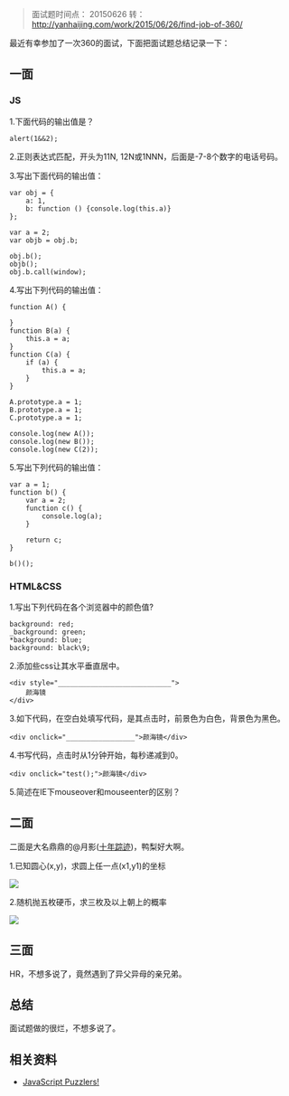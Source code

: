 >面试题时间点： 20150626
>转：http://yanhaijing.com/work/2015/06/26/find-job-of-360/

最近有幸参加了一次360的面试，下面把面试题总结记录一下：


## 一面

### JS
1.下面代码的输出值是？

    alert(1&&2);

2.正则表达式匹配，开头为11N, 12N或1NNN，后面是-7-8个数字的电话号码。

3.写出下面代码的输出值：

    var obj = {
        a: 1,
        b: function () {console.log(this.a)}
    };

    var a = 2;
    var objb = obj.b;

    obj.b();
    objb();
    obj.b.call(window);

4.写出下列代码的输出值：


    function A() {

    }
    function B(a) {
        this.a = a;
    }
    function C(a) {
        if (a) {
            this.a = a;
        }
    }

    A.prototype.a = 1;
    B.prototype.a = 1;
    C.prototype.a = 1;

    console.log(new A());
    console.log(new B());
    console.log(new C(2));

5.写出下列代码的输出值：

    var a = 1;
    function b() {
        var a = 2;
        function c() {
            console.log(a);
        }

        return c;
    }

    b()();

### HTML&CSS
1.写出下列代码在各个浏览器中的颜色值?

    background: red;
    _background: green;
    *background: blue;
    background: black\9;

2.添加些css让其水平垂直居中。

    <div style="____________________________">
        颜海镜
    </div>

3.如下代码，在空白处填写代码，是其点击时，前景色为白色，背景色为黑色。

    <div onclick="_________________">颜海镜</div>

4.书写代码，点击时从1分钟开始，每秒递减到0。

    <div onclick="test();">颜海镜</div>

5.简述在IE下mouseover和mouseenter的区别？

## 二面
二面是大名鼎鼎的@月影([十年踪迹](http://weibo.com/silverna))，鸭梨好大啊。

1.已知圆心(x,y)，求圆上任一点(x1,y1)的坐标

![]({{BLOG_IMG}}175.png)

2.随机抛五枚硬币，求三枚及以上朝上的概率

![]({{BLOG_IMG}}176.jpg)

## 三面
HR，不想多说了，竟然遇到了异父异母的亲兄弟。

## 总结
面试题做的很烂，不想多说了。

## 相关资料
- [JavaScript Puzzlers!](http://javascript-puzzlers.herokuapp.com/)
